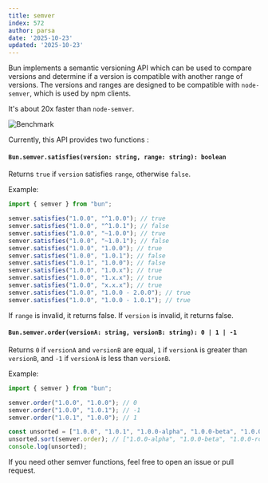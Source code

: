 ```yaml
---
title: semver
index: 572
author: parsa
date: '2025-10-23'
updated: '2025-10-23'
---
```

Bun implements a semantic versioning API which can be used to compare versions and determine if a version is compatible with another range of versions. The versions and ranges are designed to be compatible with `node-semver`, which is used by npm clients.

It's about 20x faster than `node-semver`.

![Benchmark](https://github.com/oven-sh/bun/assets/709451/94746adc-8aba-4baf-a143-3c355f8e0f78)

Currently, this API provides two functions :

#### `Bun.semver.satisfies(version: string, range: string): boolean`

Returns `true` if `version` satisfies `range`, otherwise `false`.

Example:

```typescript
import { semver } from "bun";

semver.satisfies("1.0.0", "^1.0.0"); // true
semver.satisfies("1.0.0", "^1.0.1"); // false
semver.satisfies("1.0.0", "~1.0.0"); // true
semver.satisfies("1.0.0", "~1.0.1"); // false
semver.satisfies("1.0.0", "1.0.0"); // true
semver.satisfies("1.0.0", "1.0.1"); // false
semver.satisfies("1.0.1", "1.0.0"); // false
semver.satisfies("1.0.0", "1.0.x"); // true
semver.satisfies("1.0.0", "1.x.x"); // true
semver.satisfies("1.0.0", "x.x.x"); // true
semver.satisfies("1.0.0", "1.0.0 - 2.0.0"); // true
semver.satisfies("1.0.0", "1.0.0 - 1.0.1"); // true
```

If `range` is invalid, it returns false. If `version` is invalid, it returns false.

#### `Bun.semver.order(versionA: string, versionB: string): 0 | 1 | -1`

Returns `0` if `versionA` and `versionB` are equal, `1` if `versionA` is greater than `versionB`, and `-1` if `versionA` is less than `versionB`.

Example:

```typescript
import { semver } from "bun";

semver.order("1.0.0", "1.0.0"); // 0
semver.order("1.0.0", "1.0.1"); // -1
semver.order("1.0.1", "1.0.0"); // 1

const unsorted = ["1.0.0", "1.0.1", "1.0.0-alpha", "1.0.0-beta", "1.0.0-rc"];
unsorted.sort(semver.order); // ["1.0.0-alpha", "1.0.0-beta", "1.0.0-rc", "1.0.0", "1.0.1"]
console.log(unsorted);
```

If you need other semver functions, feel free to open an issue or pull request.
